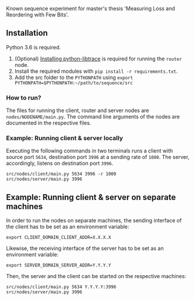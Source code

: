 Known sequence experiment for master's thesis 'Measuring Loss and Reordering with Few Bits'.

## Installation

Python 3.6 is required.

1. (Optional) [Installing python-libtrace](https://www.cs.auckland.ac.nz/~nevil/python-libtrace/) is required for running the `router` node.
2. Install the required modules with `pip install -r requirements.txt`.
3. Add the src folder to the `PYTHONPATH` using `export PYTHONPATH=$PYTHONPATH:~/path/to/sequence/src`

### How to run?

The files for running the client, router and server nodes are `nodes/NODENAME/main.py`. The command line arguments of the nodes are documented in the respective files. 

### Example: Running client & server locally

Executing the following commands in two terminals runs a client with source port `5634`, destination port `3996` at a sending rate of `1000`. The server, accordingly, listens on destination port `3996`.

```
src/nodes/client/main.py 5634 3996 -r 1000
src/nodes/server/main.py 3996
```

## Example: Running client & server on separate machines

In order to run the nodes on separate machines, the sending interface of the client has to be set as an environment variable:

```
export CLIENT_DOMAIN_CLIENT_ADDR=X.X.X.X
```

Likewise, the receiving interface of the server has to be set as an environment variable: 

```
export SERVER_DOMAIN_SERVER_ADDR=Y.Y.Y.Y
```

Then, the server and the client can be started on the respective machines:

```
src/nodes/client/main.py 5634 Y.Y.Y.Y:3996
src/nodes/server/main.py 3996
```
